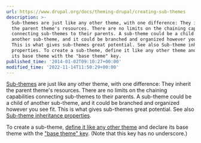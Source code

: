 ```yaml
---
url: https://www.drupal.org/docs/theming-drupal/creating-sub-themes
description: >-
  Sub-themes are just like any other theme, with one difference: They inherit
  the parent theme's resources. There are no limits on the chaining capabilities
  connecting sub-themes to their parents. A sub-theme could be a child of
  another sub-theme, and it could be branched and organized however you see fit.
  This is what gives sub-themes great potential. See also Sub-theme inheritance
  properties. To create a sub-theme, define it like any other theme and declare
  its base theme with the "base theme" key.
published_time: '2014-01-02T09:10:27+00:00'
modified_time: '2022-11-14T11:50:29+00:00'
---
```

[Sub-themes](/node/225125) are just like any other theme, with one difference: They inherit the parent theme's resources. There are no limits on the chaining capabilities connecting sub-themes to their parents. A sub-theme could be a child of another sub-theme, and it could be branched and organized however you see fit. This is what gives sub-themes great potential. See also [Sub-theme inheritance properties](https://www.drupal.org/docs/theming-drupal/sub-theme-inheritance).

To create a sub-theme, [define it like any other theme](/theme-guide/8/defining-a-theme) and declare its base theme with the ["base theme" key](/docs/8/theming-drupal-8/defining-a-theme-with-an-infoyml-file#base-theme). (Note that this key has no underscore.)